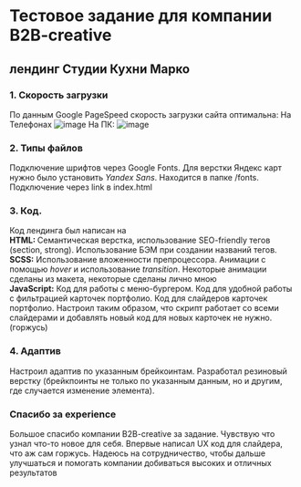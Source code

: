 # Тестовое задание для компании B2B-creative
## лендинг Студии Кухни Марко

### 1. Скорость загрузки
  По данным Google PageSpeed скорость загрузки сайта оптимальна:
    На Телефонах
    ![image](https://github.com/brilliantAlmaz/marco-kitchen-landing/assets/99902545/c689d0e9-fff6-4dba-94ad-eefac6a349bc)
    На ПК:
    ![image](https://github.com/brilliantAlmaz/marco-kitchen-landing/assets/99902545/296259ad-618f-4f45-9847-23f94d3ea16c)

### 2. Типы файлов
  Подключение шрифтов через Google Fonts. Для верстки Яндекс карт нужно было установить <i>Yandex Sans</i>. Находится в папке /fonts. Подключение через link в index.html
### 3. Код.
  Код лендинга был написан на <br>
    <b>HTML: </b> Семантическая верстка, использование SEO-friendly тегов (section, strong). Использование БЭМ при создании названий тегов.
  <br>  <b>SCSS:</b> Использование вложенности препроцессора. Анимации с помощью <i>hover</i> и использование <i>transition</i>. Некоторые анимации сделаны из макета, некоторые сделаны лично мною
  <br>  <b>JavaScript:</b> Код для работы с меню-бургером. Код для удобной работы с фильтрацией карточек портфолио. Код для слайдеров карточек портфолио. Настроил таким образом, что скрипт работает со всеми слайдерами и добавлять новый код для новых карточек не нужно. (горжусь)
### 4. Адаптив
  Настроил адаптив по указанным брейкоинтам. Разработал резиновый верстку (брейкпоинты не только по указанным данным, но и другим, где случается изменение элемента).



### Спасибо за experience
Большое спасибо компании B2B-creative за задание. Чувствую что узнал что-то новое для себя. Впервые написал UX код для слайдера, что аж сам горжусь. 
Надеюсь на сотрудничество, чтобы дальше улучшаться и помогать компании добиваться высоких и отличных результатов
